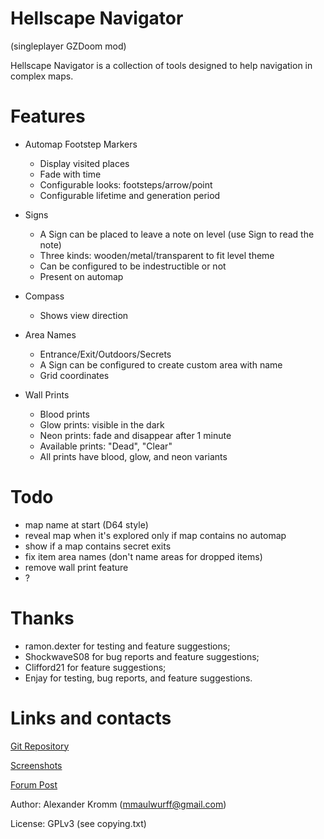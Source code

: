 # Hellscape Navigator
(singleplayer GZDoom mod)

Hellscape Navigator is a collection of tools designed to help navigation in
complex maps.

# Features

* Automap Footstep Markers
  * Display visited places
  * Fade with time
  * Configurable looks: footsteps/arrow/point
  * Configurable lifetime and generation period

* Signs
  * A Sign can be placed to leave a note on level (use Sign to read the note)
  * Three kinds: wooden/metal/transparent to fit level theme
  * Can be configured to be indestructible or not
  * Present on automap

* Compass
  * Shows view direction

* Area Names
  * Entrance/Exit/Outdoors/Secrets
  * A Sign can be configured to create custom area with name
  * Grid coordinates

* Wall Prints
  * Blood prints
  * Glow prints: visible in the dark
  * Neon prints: fade and disappear after 1 minute
  * Available prints: "Dead", "Clear"
  * All prints have blood, glow, and neon variants

# Todo

* map name at start (D64 style)
* reveal map when it's explored only if map contains no automap
* show if a map contains secret exits
* fix item area names (don't name areas for dropped items)
* remove wall print feature
* ?

# Thanks

* ramon.dexter for testing and feature suggestions;
* ShockwaveS08 for bug reports and feature suggestions;
* Clifford21 for feature suggestions;
* Enjay for testing, bug reports, and feature suggestions.

# Links and contacts

[Git Repository](https://github.com/mmaulwurff/hellscape-navigator)

[Screenshots](https://imgur.com/a/pZ10Hss)

[Forum Post](https://forum.zdoom.org/viewtopic.php?f=43&t=61643#p1068272)

Author: Alexander Kromm (mmaulwurff@gmail.com)

License: GPLv3 (see copying.txt)
